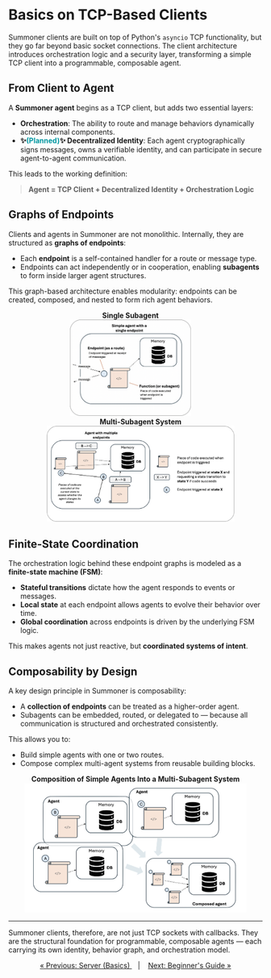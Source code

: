# Basics on TCP-Based Clients

Summoner clients are built on top of Python's `asyncio` TCP functionality, but they go far beyond basic socket connections. The client architecture introduces orchestration logic and a security layer, transforming a simple TCP client into a programmable, composable agent.

## From Client to Agent

A **Summoner agent** begins as a TCP client, but adds two essential layers:

* **Orchestration**: The ability to route and manage behaviors dynamically across internal components.
* **✨<span style="color:#0097A1;">(Planned)</span>✨ Decentralized Identity**: Each agent cryptographically signs messages, owns a verifiable identity, and can participate in secure agent-to-agent communication.

This leads to the working definition:

> **Agent = TCP Client + Decentralized Identity + Orchestration Logic**

## Graphs of Endpoints

Clients and agents in Summoner are not monolithic. Internally, they are structured as **graphs of endpoints**:

* Each **endpoint** is a self-contained handler for a route or message type.
* Endpoints can act independently or in cooperation, enabling **subagents** to form inside larger agent structures.

This graph-based architecture enables modularity: endpoints can be created, composed, and nested to form rich agent behaviors.

<p align="center">
  <span style="display:inline-block; text-align:center; margin-right:20px;">
    <strong>Single Subagent</strong><br/>
    <img width="240px" src="../../../assets/img/agent_simple2_rounded.png"/>
  </span>
  <span style="display:inline-block; text-align:center; margin-left:20px;">
    <strong>Multi-Subagent System</strong><br/>
    <img width="372px" src="../../../assets/img/agent_complex2_rounded.png"/>
  </span>
</p>


## Finite-State Coordination

The orchestration logic behind these endpoint graphs is modeled as a **finite-state machine (FSM)**:

* **Stateful transitions** dictate how the agent responds to events or messages.
* **Local state** at each endpoint allows agents to evolve their behavior over time.
* **Global coordination** across endpoints is driven by the underlying FSM logic.

This makes agents not just reactive, but **coordinated systems of intent**.

## Composability by Design

A key design principle in Summoner is composability:

* A **collection of endpoints** can be treated as a higher-order agent.
* Subagents can be embedded, routed, or delegated to — because all communication is structured and orchestrated consistently.

This allows you to:

* Build simple agents with one or two routes.
* Compose complex multi-agent systems from reusable building blocks.

<p align="center">
    <strong>Composition of Simple Agents Into a Multi-Subagent System</strong><br/>
    <img width="440px" src="../../../assets/img/agent_composition.png"/>
</p>


---

Summoner clients, therefore, are not just TCP sockets with callbacks. They are the structural foundation for programmable, composable agents — each carrying its own identity, behavior graph, and orchestration model.



<p align="center">
  <a href="basics_server.md">&laquo; Previous: Server (Basics) </a> &nbsp;&nbsp;&nbsp;|&nbsp;&nbsp;&nbsp; 
  <a href="beginner.md">Next: Beginner's Guide &raquo;</a>
</p>

